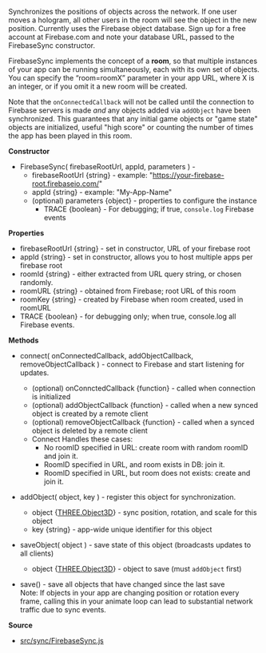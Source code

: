 Synchronizes the positions of objects across the network. If one user moves a hologram, all other users in the room will see the object in the new position. Currently uses the Firebase object database.  Sign up for a free account at Firebase.com and note your database URL, passed to the FirebaseSync constructor.  

FirebaseSync implements the concept of a **room**, so that multiple instances of your app can be running simultaneously, each with its own set of objects.  You can specify the “room=roomX” parameter in your app URL, where X is an integer, or if you omit it a new room will be created.

Note that the `onConnectedCallback` will not be called until the connection to Firebase servers is made *and* any objects added via `addObject` have been synchronized.  This guarantees that any initial game objects or "game state" objects are initialized, useful "high score" or counting the number of times the app has been played in this room.

**Constructor**

* FirebaseSync( firebaseRootUrl, appId, parameters ) -
    * firebaseRootUrl {string} - example: "https://your-firebase-root.firebaseio.com/"
    * appId {string} - example: "My-App-Name"
    * (optional) parameters {object} - properties to configure the instance
        * TRACE {boolean} - For debugging; if true, `console.log` Firebase events
          
**Properties**

* firebaseRootUrl {string} - set in constructor, URL of your firebase root
* appId {string} - set in constructor, allows you to host multiple apps per firebase root
* roomId {string} - either extracted from URL query string, or chosen randomly.
* roomURL {string} - obtained from Firebase; root URL of this room
* roomKey {string} - created by Firebase when room created, used in roomURL
* TRACE {boolean} - for debugging only; when true, console.log all Firebase events.

**Methods**

* connect( onConnectedCallback, addObjectCallback, removeObjectCallback ) - connect to Firebase and start listening for updates.  
    * (optional) onConnctedCallback {function} - called when connection is initialized
    * (optional) addObjectCallback {function} - called when a new synced object is created by a remote client   
    * (optional) removeObjectCallback {function} - called when a synced object is deleted by a remote client
    * Connect Handles these cases:
        * No roomID specified in URL: create room with random roomID and join it.
        * RoomID specified in URL, and room exists in DB: join it.
        * RoomID specified in URL, but room does not exists: create and join it.

* addObject( object, key ) - register this object for synchronization.
    * object {[THREE.Object3D]} - sync position, rotation, and scale for this object
    * key {string} - app-wide unique identifier for this object

* saveObject( object ) - save state of this object (broadcasts updates to all clients)
    * object {[THREE.Object3D]} - object to save (must `addObject` first)

* save() - save all objects that have changed since the last save  
  Note: If objects in your app are changing position or rotation every frame, calling this in your animate loop can lead to substantial network traffic due to sync events.


**Source**

* [src/sync/FirebaseSync.js](https://github.com/AltspaceVR/AltspaceSDK/blob/master/src/sync/FirebaseSync.js)

[THREE.Object3D]: http://threejs.org/docs/#Reference/Core/Object3D
